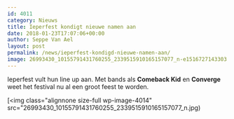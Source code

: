 ```yaml
---
id: 4011
category: Nieuws
title: Ieperfest kondigt nieuwe namen aan
date: 2018-01-23T17:07:06+00:00
author: Seppe Van Ael
layout: post
permalink: /news/ieperfest-kondigd-nieuwe-namen-aan/
image: 26993430_10155791431760255_2339515910165157077_n-e1516727143303.jpg
---
```

Ieperfest vult hun line up aan. Met bands als **Comeback Kid** en **Converge** weet het festival nu al een groot feest te worden.

[<img class="alignnone size-full wp-image-4014" src="26993430_10155791431760255_2339515910165157077_n.jpg)
